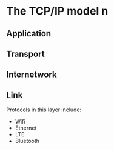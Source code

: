 # The TCP/IP model n

## Application

## Transport

## Internetwork

## Link

Protocols in this layer include:

- Wifi
- Ethernet
- LTE
- Bluetooth
